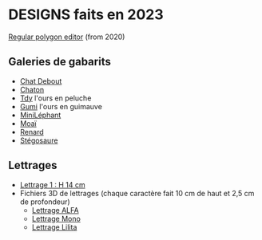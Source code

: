 # DESIGNS faits en 2023
[Regular polygon editor](https://openjscad.xyz#https://raw.githubusercontent.com/gilboonet/designs/master/2023/RegularPolygons.js) (from 2020)

## Galeries de gabarits
- [Chat Debout](https://github.com/gilboonet/designs/blob/master/2023/chat_debout/README.md)
- [Chaton](https://github.com/gilboonet/designs/blob/master/2023/chaton/README.md)
- [Tdy](https://github.com/gilboonet/designs/blob/master/2023/tdy/README.md) l'ours en peluche
- [Gumi](https://github.com/gilboonet/designs/blob/master/2023/gumi/README.md) l'ours en guimauve
- [MiniLéphant](https://github.com/gilboonet/designs/blob/master/2023/mini_lephant/README.md)
- [Moaï](https://github.com/gilboonet/designs/blob/master/2023/moai/README.md)
- [Renard](https://github.com/gilboonet/designs/blob/master/2023/renard/README.md)
- [Stégosaure](https://github.com/gilboonet/designs/blob/master/2023/stegosaure/README.md)

## Lettrages
- [Lettrage 1 : H 14 cm](https://raw.githubusercontent.com/gilboonet/designs/master/2023/lettres_et_chiffres.pdf)
- Fichiers 3D de lettrages (chaque caractère fait 10 cm de haut et 2,5 cm de profondeur)
  - [Lettrage ALFA](https://github.com/gilboonet/designs/tree/master/2023/LETTRAGES/ALFA)
  - [Lettrage Mono](https://github.com/gilboonet/designs/tree/master/2023/LETTRAGES/Mono)
  - [Lettrage Lilita](https://github.com/gilboonet/designs/tree/master/2023/LETTRAGES/Lilita)
